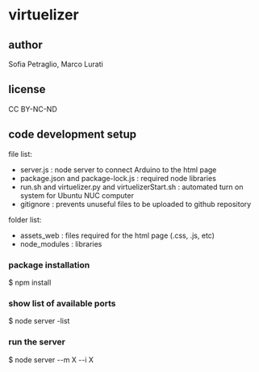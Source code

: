 # virtuelizer


## author
Sofia Petraglio, Marco Lurati

## license
CC BY-NC-ND

## code development setup 

file list:
- server.js : node server to connect Arduino to the html page
- package.json and package-lock.js : required node libraries
- run.sh and virtuelizer.py and virtuelizerStart.sh : automated turn on system for Ubuntu NUC computer
- gitignore : prevents unuseful files to be uploaded to github repository

folder list:
- assets_web : files required for the html page (.css, .js, etc)
- node_modules : libraries

### package installation
$ npm install

### show list of available ports
$ node server -list

### run the server
$ node server --m X --i X
